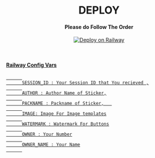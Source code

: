 <div align="center">

# DEPLOY 

#### Please do Follow The Order
  
   
   [![Deploy on Railway](https://railway.app/button.svg)](https://neeraj-x0.github.io/Millie-MD/)

<br>
      
<div align="left">
   
#### <u>Railway Config Vars<u>
      
```
      
      SESSION_ID : Your Session ID that You recieved ,
      
      AUTHOR : Author Name of Sticker,
      
      PACKNAME : Packname of Sticker,   
      
      IMAGE: Image For Image templates
      
      WATERMARK : Watermark For Buttons
      
      OWNER : Your Number
      
      OWNER_NAME : Your Name
      
```

</div>

  

